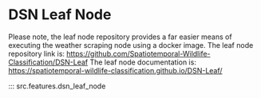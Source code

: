 # DSN Leaf Node
Please note, the leaf node repository provides a far easier means of executing the weather scraping node using a docker image.
The leaf node repository link is: https://github.com/Spatiotemporal-Wildlife-Classification/DSN-Leaf
The leaf node documentation is: https://spatiotemporal-wildlife-classification.github.io/DSN-Leaf/

::: src.features.dsn_leaf_node